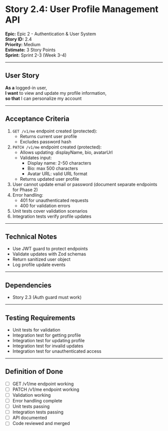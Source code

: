 # Story 2.4: User Profile Management API

**Epic:** Epic 2 - Authentication & User System  
**Story ID:** 2.4  
**Priority:** Medium  
**Estimate:** 3 Story Points  
**Sprint:** Sprint 2-3 (Week 3-4)

---

## User Story

**As a** logged-in user,  
**I want** to view and update my profile information,  
**so that** I can personalize my account

---

## Acceptance Criteria

1. `GET /v1/me` endpoint created (protected):
   - Returns current user profile
   - Excludes password hash
2. `PATCH /v1/me` endpoint created (protected):
   - Allows updating: displayName, bio, avatarUrl
   - Validates input:
     - Display name: 2-50 characters
     - Bio: max 500 characters
     - Avatar URL: valid URL format
   - Returns updated user profile
3. User cannot update email or password (document separate endpoints for Phase 2)
4. Error handling:
   - 401 for unauthenticated requests
   - 400 for validation errors
5. Unit tests cover validation scenarios
6. Integration tests verify profile updates

---

## Technical Notes

- Use JWT guard to protect endpoints
- Validate updates with Zod schemas
- Return sanitized user object
- Log profile update events

---

## Dependencies

- Story 2.3 (Auth guard must work)

---

## Testing Requirements

- Unit tests for validation
- Integration test for getting profile
- Integration test for updating profile
- Integration test for invalid updates
- Integration test for unauthenticated access

---

## Definition of Done

- [ ] GET /v1/me endpoint working
- [ ] PATCH /v1/me endpoint working
- [ ] Validation working
- [ ] Error handling complete
- [ ] Unit tests passing
- [ ] Integration tests passing
- [ ] API documented
- [ ] Code reviewed and merged
